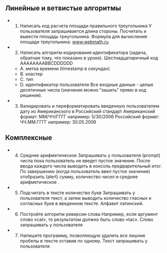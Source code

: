## Линейные и ветвистые алгоритмы

* 1. Написать код расчета площади правильного треугольника
У пользователя запрашивается длина стороны. Посчитать и вывести площадь треугольника.
Формула для вычисления площади треугольника: www.webmath.ru

* 2. Написать алгоритм кодирования идентификатора (задача, обратная тому, что показано в уроке).
Шестнадцатиричный код AAAAAAAABBCDDDDDD
    * А. метка времени (timestamp в секундах)
    * B. кластер
    * C. тип
    * D. идентификатор пользователя
    Все входные данные - целые десятичные числа (значения можно “зашить” прямо в код решения).

* 3. Валидировать и переформатировать введенную пользователем дату из Американского в Российский стандарт
Американский формат: ММ/ЧЧ/ГГГГ например: 5/30/2006
Российский формат: ЧЧ.ММ.ГГГГ например: 30.05.2006

## Комплексные

* 4. Среднее арифметическое
Запрашивать у пользователя (prompt) числа пока пользователь не введет пустое значение.
После ввода каждого числа выводить в консоль предварительный итог.
По завершению (когда пользователь ввел пустое значение) отобразить (alert) сумму, количество чисел и среднее арифметическое .

* 5. Подсчитать в тексте количество букв
Запрашивать у пользователя текст, а затем выводить количество гласных и согласных букв в введенном тексте. Алфавит латинский.

* 6. Постройте алгоритм реверсии слова
Например, если аргумент слово «cat», то результатом должно быть слово «tac».
Слово запрашивать у пользователя

* 7. Напишите программу, позволяющую удалить все лишние пробелы в тексте оставив по одному.
Текст запрашивать у пользователя
